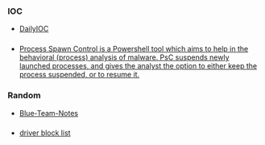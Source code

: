 ### IOC

* [DailyIOC](https://github.com/StrangerealIntel/DailyIOC)

###

* [Process Spawn Control is a Powershell tool which aims to help in the behavioral (process) analysis of malware. PsC suspends newly launched processes, and gives the analyst the option to either keep the process suspended, or to resume it.](https://github.com/felixweyne/ProcessSpawnControl)

### Random

* [Blue-Team-Notes](https://github.com/Purp1eW0lf/Blue-Team-Notes)

### 
* [driver block list](https://learn.microsoft.com/en-us/windows/security/threat-protection/windows-defender-application-control/microsoft-recommended-driver-block-rules)
